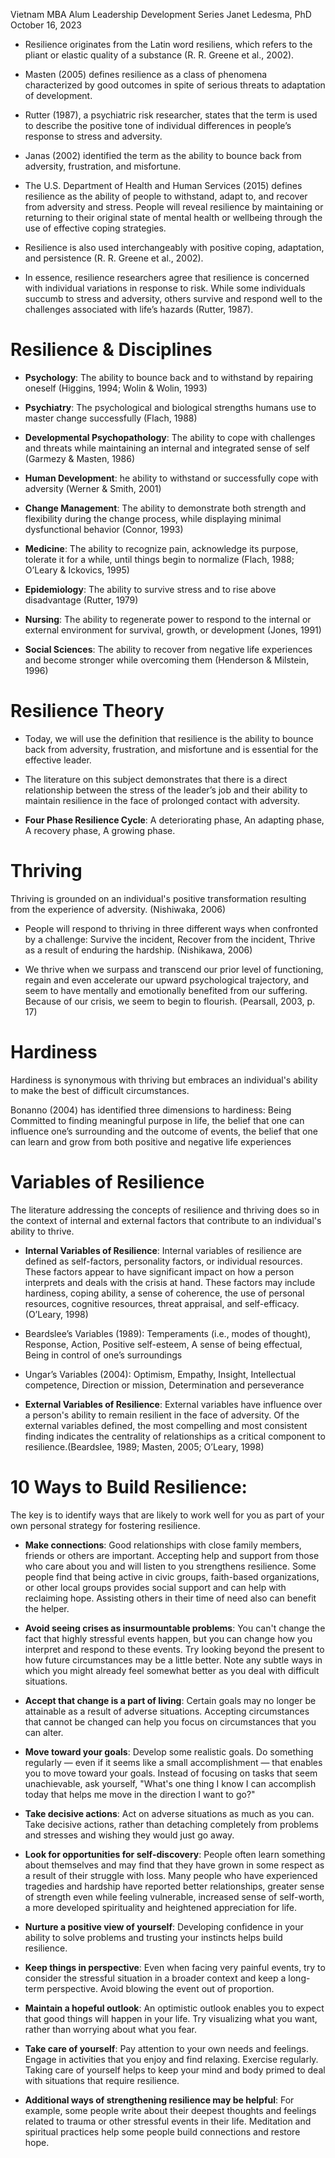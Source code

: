 Vietnam MBA Alum
Leadership Development Series
Janet Ledesma, PhD
October 16, 2023

- Resilience originates from the Latin word resiliens, which refers to the pliant or elastic quality of a substance (R. R. Greene et al., 2002).

- Masten (2005) defines resilience as a class of phenomena characterized by good outcomes in spite of serious threats to adaptation of development.

- Rutter (1987), a psychiatric risk researcher, states that the term is used to describe the positive tone of individual differences in people’s response to stress and adversity.

- Janas (2002) identified the term as the ability to bounce back from adversity, frustration, and misfortune. 

- The U.S. Department of Health and Human Services (2015) defines resilience as the ability of people to withstand, adapt to, and recover from adversity and stress. People will reveal resilience by maintaining or returning to their original state of mental health or wellbeing through the use of effective coping strategies.

- Resilience is also used interchangeably with positive coping, adaptation, and persistence (R. R. Greene et al., 2002).

- In essence, resilience researchers agree that resilience is concerned with individual variations in response to risk. While some individuals succumb to stress and adversity, others survive and respond well to the challenges associated with life’s hazards (Rutter, 1987).

# Resilience & Disciplines

- **Psychology**: The ability to bounce back and to withstand by repairing oneself (Higgins, 1994; Wolin & Wolin, 1993)

- **Psychiatry**: The psychological and biological strengths humans use to master change successfully (Flach, 1988)

- **Developmental Psychopathology**: The ability to cope with challenges and threats while maintaining an internal and integrated sense of self (Garmezy & Masten, 1986)

- **Human Development**: he ability to withstand or successfully cope with adversity (Werner & Smith, 2001)

- **Change Management**: The ability to demonstrate both strength and flexibility during the change process, while displaying minimal dysfunctional behavior (Connor, 1993)

- **Medicine**: The ability to recognize pain, acknowledge its purpose, tolerate it for a while, until things begin to normalize (Flach, 1988; O’Leary & Ickovics, 1995)

- **Epidemiology**: The ability to survive stress and to rise above disadvantage (Rutter, 1979)

- **Nursing**: The ability to regenerate power to respond to the internal or external environment for survival, growth, or development (Jones, 1991)

- **Social Sciences**: The ability to recover from negative life experiences and become stronger while overcoming them (Henderson & Milstein, 1996)

# Resilience Theory

- Today, we will use the definition that resilience is the ability to bounce back from adversity, frustration, and misfortune and is essential for the effective leader.

- The literature on this subject demonstrates that there is a direct relationship between the stress of the leader’s job and their ability to maintain resilience in the face of prolonged contact with adversity.

- **Four Phase Resilience Cycle**: A deteriorating phase, An adapting phase, A recovery phase, A growing phase.

# Thriving
Thriving is grounded on an individual's positive transformation resulting from the experience of adversity.
(Nishiwaka, 2006)

- People will respond to thriving in three different ways when confronted by a challenge: Survive the incident, Recover from the incident, Thrive as a result of enduring the hardship. (Nishikawa, 2006)

- We thrive when we surpass and transcend our prior level of functioning, regain and even accelerate our upward psychological trajectory, and seem to have mentally and emotionally benefited from our suffering. Because of our crisis, we seem to begin to flourish. (Pearsall, 2003, p. 17)

# Hardiness
Hardiness is synonymous with thriving but embraces an individual's ability to make the best of difficult circumstances.

Bonanno (2004) has identified three dimensions to hardiness: Being Committed to finding meaningful purpose in life, the belief that one can influence one’s surrounding and the outcome of events, the belief that one can learn and grow from both positive and negative life experiences

# Variables of Resilience
The literature addressing the concepts of resilience and thriving does so in the context of internal and external factors that contribute to an individual's ability to thrive.

- **Internal Variables of Resilience**: Internal variables of resilience are defined as self-factors, personality factors, or individual resources. These factors appear to have significant impact on how a person interprets and deals with the crisis at hand. These factors may include hardiness, coping ability, a sense of coherence, the use of personal resources, cognitive resources, threat appraisal, and self-efficacy.(O’Leary, 1998)

- Beardslee’s Variables (1989): Temperaments (i.e., modes of thought), Response, Action, Positive self-esteem, A sense of being effectual, Being in control of one’s surroundings

- Ungar’s Variables (2004): Optimism, Empathy, Insight, Intellectual competence, Direction or mission, Determination and perseverance

- **External Variables of Resilience**: 
External variables have influence over a person's ability to remain resilient in the face of adversity.
Of the external variables defined, the most compelling and most consistent finding indicates the centrality of relationships as a critical component to resilience.(Beardslee, 1989; Masten, 2005; O’Leary, 1998)

# 10 Ways to Build Resilience:
The key is to identify ways that are likely to work well for you as part of your own personal strategy for fostering resilience.

- **Make connections**: Good relationships with close family members, friends or others are important. Accepting help and support from those who care about you and will listen to you strengthens resilience. Some people find that being active in civic groups, faith-based organizations, or other local groups provides social support and can help with reclaiming hope. Assisting others in their time of need also can benefit the helper.

- **Avoid seeing crises as insurmountable problems**: You can't change the fact that highly stressful events happen, but you can change how you interpret and respond to these events. Try looking beyond the present to how future circumstances may be a little better. Note any subtle ways in which you might already feel somewhat better as you deal with difficult situations.

- **Accept that change is a part of living**: Certain goals may no longer be attainable as a result of adverse situations. Accepting circumstances that cannot be changed can help you focus on circumstances that you can alter.

- **Move toward your goals**: Develop some realistic goals. Do something regularly — even if it seems like a small accomplishment — that enables you to move toward your goals. Instead of focusing on tasks that seem unachievable, ask yourself, "What's one thing I know I can accomplish today that helps me move in the direction I want to go?"

- **Take decisive actions**: Act on adverse situations as much as you can. Take decisive actions, rather than detaching completely from problems and stresses and wishing they would just go away.

- **Look for opportunities for self-discovery**: People often learn something about themselves and may find that they have grown in some respect as a result of their struggle with loss. Many people who have experienced tragedies and hardship have reported better relationships, greater sense of strength even while feeling vulnerable, increased sense of self-worth, a more developed spirituality and heightened appreciation for life.

- **Nurture a positive view of yourself**: Developing confidence in your ability to solve problems and trusting your instincts helps build resilience.

- **Keep things in perspective**: Even when facing very painful events, try to consider the stressful situation in a broader context and keep a long-term perspective. Avoid blowing the event out of proportion.

- **Maintain a hopeful outlook**: An optimistic outlook enables you to expect that good things will happen in your life. Try visualizing what you want, rather than worrying about what you fear.

- **Take care of yourself**: Pay attention to your own needs and feelings. Engage in activities that you enjoy and find relaxing. Exercise regularly. Taking care of yourself helps to keep your mind and body primed to deal with situations that require resilience.

- **Additional ways of strengthening resilience may be helpful**: For example, some people write about their deepest thoughts and feelings related to trauma or other stressful events in their life. Meditation and spiritual practices help some people build connections and restore hope.